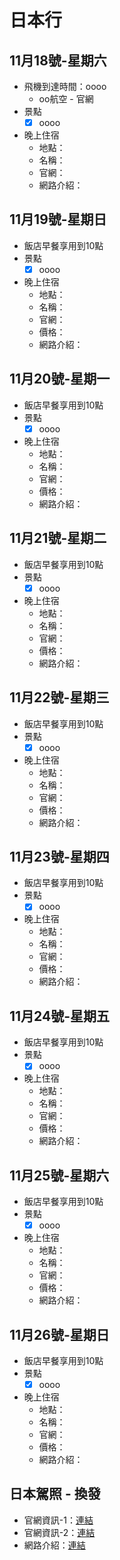 日本行
====

**11月18號-星期六**
-------
 - 飛機到達時間：oooo
   - oo航空 - 官網
 - 景點
   - [x] oooo
 - 晚上住宿
   - 地點：
   - 名稱：
   - 官網：
   - 網路介紹：

**11月19號-星期日**
-------
 - 飯店早餐享用到10點
 - 景點
   - [x] oooo
 - 晚上住宿
   - 地點：
   - 名稱：
   - 官網：
   - 價格：
   - 網路介紹：


**11月20號-星期一**
-------
 - 飯店早餐享用到10點
 - 景點
   - [x] oooo
 - 晚上住宿
   - 地點：
   - 名稱：
   - 官網：
   - 價格：
   - 網路介紹：


**11月21號-星期二**
-------
 - 飯店早餐享用到10點
 - 景點
   - [x] oooo
 - 晚上住宿
   - 地點：
   - 名稱：
   - 官網：
   - 價格：
   - 網路介紹：


**11月22號-星期三**
-------
 - 飯店早餐享用到10點
 - 景點
   - [x] oooo
 - 晚上住宿
   - 地點：
   - 名稱：
   - 官網：
   - 價格：
   - 網路介紹：


**11月23號-星期四**
-------
 - 飯店早餐享用到10點
 - 景點
   - [x] oooo
 - 晚上住宿
   - 地點：
   - 名稱：
   - 官網：
   - 價格：
   - 網路介紹：


**11月24號-星期五**
-------
 - 飯店早餐享用到10點
 - 景點
   - [x] oooo
 - 晚上住宿
   - 地點：
   - 名稱：
   - 官網：
   - 價格：
   - 網路介紹：


**11月25號-星期六**
-------
 - 飯店早餐享用到10點
 - 景點
   - [x] oooo
 - 晚上住宿
   - 地點：
   - 名稱：
   - 官網：
   - 價格：
   - 網路介紹：


**11月26號-星期日**
-------
 - 飯店早餐享用到10點
 - 景點
   - [x] oooo
 - 晚上住宿
   - 地點：
   - 名稱：
   - 官網：
   - 價格：
   - 網路介紹：


**日本駕照 - 換發**
-------
 - 官網資訊-1：[連結](https://www.gov.tw/News3_Content.aspx?n=2&s=376856)
 - 官網資訊-2：[連結](https://www.thb.gov.tw/cp.aspx?n=251)
 - 網路介紹：[連結](https://miha.tw/jdrive/)
